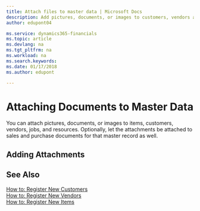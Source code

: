 ```yaml
---
title: Attach files to master data | Microsoft Docs
description: Add pictures, documents, or images to customers, vendors and other master records, and let them be attached to invoices as well.
author: edupont04

ms.service: dynamics365-financials
ms.topic: article
ms.devlang: na
ms.tgt_pltfrm: na
ms.workload: na
ms.search.keywords:
ms.date: 01/17/2018
ms.author: edupont

---
```

# Attaching Documents to Master Data
You can attach pictures, documents, or images to items, customers, vendors, jobs, and resources. Optionally, let the attachments be attached to sales and purchase documents for that master record as well.  

## Adding Attachments


## See Also
[How to: Register New Customers](sales-how-register-new-customers.md)  
[How to: Register New Vendors](purchasing-how-register-new-vendors.md)  
[How to: Register New Items](inventory-how-register-new-items.md)  
